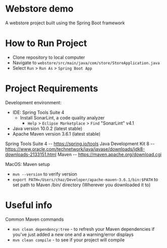 # Webstore demo
A webstore project built using the Spring Boot framework

# How to Run Project
- Clone repository to local computer
- Navigate to `webstore/src/main/java/com/store/StoreApplication.java`
- Select `Run` > `Run As` > `Spring Boot App`


# Project Requirements
Development environment:
- IDE: Spring Tools Suite 4 
  - Install SonarLint, a code quality analyzer
    - `Help` > `Eclipse Marketplace` > `Find` "SonarLint" v4.1
- Java version 10.0.2 (latest stable)
- Apache Maven version 3.6.1 (latest stable)

Spring Tools Suite 4 -- https://spring.io/tools
Java Development Kit 8 -- https://www.oracle.com/technetwork/java/javase/downloads/jdk8-downloads-2133151.html
Maven -- https://maven.apache.org/download.cgi


MacOS:
Maven setup
- `mvn --version` to verify version
- `export PATH=/Users/chaz/Developer/apache-maven-3.6.1/bin:$PATH` to set path to Maven /bin/ directory (Wherever you downloaded it to)


# Useful info
Common Maven commands
- `mvn clean dependency:tree` - to refresh your Maven dependencies if you've just added a new one and a warning/error displays
- `mvn clean compile` - to see if your project will compile
